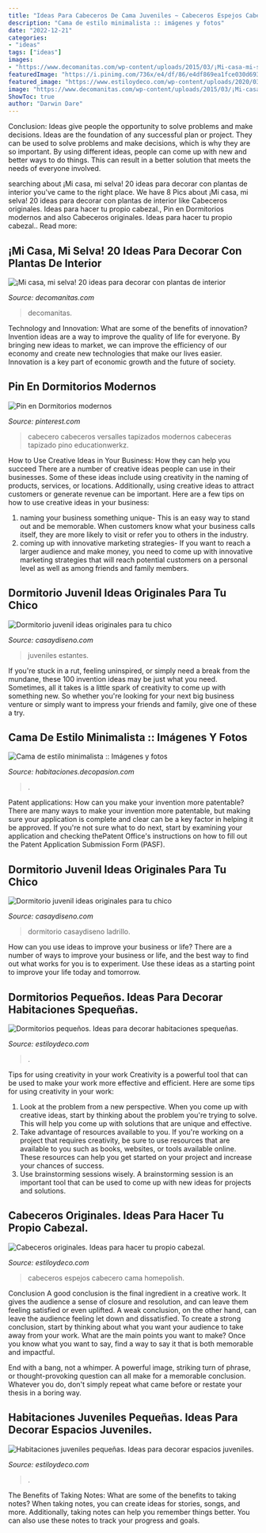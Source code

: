 ```yaml
---
title: "Ideas Para Cabeceros De Cama Juveniles ~ Cabeceros Espejos Cabecero Cama Homepolish"
description: "Cama de estilo minimalista :: imágenes y fotos"
date: "2022-12-21"
categories:
- "ideas"
tags: ["ideas"]
images:
- "https://www.decomanitas.com/wp-content/uploads/2015/03/¡Mi-casa-mi-selva-20-ideas-para-decorar-con-plantas-de-interior-19-485x700.jpg"
featuredImage: "https://i.pinimg.com/736x/e4/df/86/e4df869ea1fce030d69370c21f3b5051.jpg"
featured_image: "https://www.estiloydeco.com/wp-content/uploads/2020/03/cabeceros-originales-10.jpg"
image: "https://www.decomanitas.com/wp-content/uploads/2015/03/¡Mi-casa-mi-selva-20-ideas-para-decorar-con-plantas-de-interior-19-485x700.jpg"
ShowToc: true
author: "Darwin Dare"
---
```



Conclusion: Ideas give people the opportunity to solve problems and make decisions.
Ideas are the foundation of any successful plan or project. They can be used to solve problems and make decisions, which is why they are so important. By using different ideas, people can come up with new and better ways to do things. This can result in a better solution that meets the needs of everyone involved.

	

		
searching about ¡Mi casa, mi selva! 20 ideas para decorar con plantas de interior you've came to the right place. We have 8 Pics about ¡Mi casa, mi selva! 20 ideas para decorar con plantas de interior like Cabeceros originales. Ideas para hacer tu propio cabezal., Pin en Dormitorios modernos and also Cabeceros originales. Ideas para hacer tu propio cabezal.. Read more:
		
    
## ¡Mi Casa, Mi Selva! 20 Ideas Para Decorar Con Plantas De Interior

<img loading=lazy src="https://www.decomanitas.com/wp-content/uploads/2015/03/¡Mi-casa-mi-selva-20-ideas-para-decorar-con-plantas-de-interior-19-485x700.jpg" onerror="this.onerror=null;this.src='https://tse4.mm.bing.net/th?id=OIP.ul4OwkvT1WAZnUS9jybCVgHaKs&amp;pid=15.1';" alt="¡Mi casa, mi selva! 20 ideas para decorar con plantas de interior">

_Source: decomanitas.com_

>decomanitas. 

	

Technology and Innovation: What are some of the benefits of innovation?
Invention ideas are a way to improve the quality of life for everyone. By bringing new ideas to market, we can improve the efficiency of our economy and create new technologies that make our lives easier. Innovation is a key part of economic growth and the future of society.

    
## Pin En Dormitorios Modernos

<img loading=lazy src="https://i.pinimg.com/736x/e4/df/86/e4df869ea1fce030d69370c21f3b5051.jpg" onerror="this.onerror=null;this.src='https://tse4.mm.bing.net/th?id=OIP.nLYvHlZ3ai0DgmNwAXiY0AHaHa&amp;pid=15.1';" alt="Pin en Dormitorios modernos">

_Source: pinterest.com_

>cabecero cabeceros versalles tapizados modernos cabeceras tapizado pino educationwerkz. 

	

How to Use Creative Ideas in Your Business: How they can help you succeed
There are a number of creative ideas people can use in their businesses. Some of these ideas include using creativity in the naming of products, services, or locations. Additionally, using creative ideas to attract customers or generate revenue can be important. Here are a few tips on how to use creative ideas in your business: 
1. naming your business something unique- This is an easy way to stand out and be memorable. When customers know what your business calls itself, they are more likely to visit or refer you to others in the industry. 
2. coming up with innovative marketing strategies- If you want to reach a larger audience and make money, you need to come up with innovative marketing strategies that will reach potential customers on a personal level as well as among friends and family members. 

    
## Dormitorio Juvenil Ideas Originales Para Tu Chico

<img loading=lazy src="https://casaydiseno.com/wp-content/uploads/2015/09/dormitorios-juveniles-chico-original-estantes-rojos.jpg" onerror="this.onerror=null;this.src='https://tse3.mm.bing.net/th?id=OIP.Pu3E-L2OK94hBFzWEV7WyAHaK-&amp;pid=15.1';" alt="Dormitorio juvenil ideas originales para tu chico">

_Source: casaydiseno.com_

>juveniles estantes. 

	

If you're stuck in a rut, feeling uninspired, or simply need a break from the mundane, these 100 invention ideas may be just what you need. Sometimes, all it takes is a little spark of creativity to come up with something new. So whether you're looking for your next big business venture or simply want to impress your friends and family, give one of these a try.

    
## Cama De Estilo Minimalista :: Imágenes Y Fotos

<img loading=lazy src="http://habitaciones.decopasion.com/Imagenes/cama-de-estilo-minimalista.jpg" onerror="this.onerror=null;this.src='https://tse3.mm.bing.net/th?id=OIP.JK3NEHe21-YCzFHkR3Oz9gHaFj&amp;pid=15.1';" alt="Cama de estilo minimalista :: Imágenes y fotos">

_Source: habitaciones.decopasion.com_

>. 

	

Patent applications: How can you make your invention more patentable?
There are many ways to make your invention more patentable, but making sure your application is complete and clear can be a key factor in helping it be approved. If you're not sure what to do next, start by examining your application and checking thePatent Office's instructions on how to fill out the Patent Application Submission Form (PASF).

    
## Dormitorio Juvenil Ideas Originales Para Tu Chico

<img loading=lazy src="https://casaydiseno.com/wp-content/uploads/2015/09/dormitorios-juveniles-chico-original-cama-cuadro-llamativo.jpg" onerror="this.onerror=null;this.src='https://tse2.mm.bing.net/th?id=OIP.dn5TioyEFmQyI0iaRiYUPgHaFj&amp;pid=15.1';" alt="Dormitorio juvenil ideas originales para tu chico">

_Source: casaydiseno.com_

>dormitorio casaydiseno ladrillo. 

	

How can you use ideas to improve your business or life?
There are a number of ways to improve your business or life, and the best way to find out what works for you is to experiment. Use these ideas as a starting point to improve your life today and tomorrow.

    
## Dormitorios Pequeños. Ideas Para Decorar Habitaciones Spequeñas.

<img loading=lazy src="https://www.estiloydeco.com/wp-content/uploads/2017/06/decoracion-de-dormitorios-pequenos-1.jpg" onerror="this.onerror=null;this.src='https://tse4.mm.bing.net/th?id=OIP.UqZmgEVX9DqW4EfqBfFuKQHaJ5&amp;pid=15.1';" alt="Dormitorios pequeños. Ideas para decorar habitaciones spequeñas.">

_Source: estiloydeco.com_

>. 

	

Tips for using creativity in your work
Creativity is a powerful tool that can be used to make your work more effective and efficient. Here are some tips for using creativity in your work:
1. Look at the problem from a new perspective. When you come up with creative ideas, start by thinking about the problem you're trying to solve. This will help you come up with solutions that are unique and effective.
2. Take advantage of resources available to you. If you're working on a project that requires creativity, be sure to use resources that are available to you such as books, websites, or tools available online. These resources can help you get started on your project and increase your chances of success.
3. Use brainstorming sessions wisely. A brainstorming session is an important tool that can be used to come up with new ideas for projects and solutions.

    
## Cabeceros Originales. Ideas Para Hacer Tu Propio Cabezal.

<img loading=lazy src="https://www.estiloydeco.com/wp-content/uploads/2020/03/cabeceros-originales-10.jpg" onerror="this.onerror=null;this.src='https://tse4.mm.bing.net/th?id=OIP.DnEwADY8sDFtI6gKfxiYrwHaLH&amp;pid=15.1';" alt="Cabeceros originales. Ideas para hacer tu propio cabezal.">

_Source: estiloydeco.com_

>cabeceros espejos cabecero cama homepolish. 

	

Conclusion
A good conclusion is the final ingredient in a creative work. It gives the audience a sense of closure and resolution, and can leave them feeling satisfied or even uplifted. A weak conclusion, on the other hand, can leave the audience feeling let down and dissatisfied.
To create a strong conclusion, start by thinking about what you want your audience to take away from your work. What are the main points you want to make? Once you know what you want to say, find a way to say it that is both memorable and impactful.

End with a bang, not a whimper. A powerful image, striking turn of phrase, or thought-provoking question can all make for a memorable conclusion. Whatever you do, don't simply repeat what came before or restate your thesis in a boring way.

    
## Habitaciones Juveniles Pequeñas. Ideas Para Decorar Espacios Juveniles.

<img loading=lazy src="https://www.estiloydeco.com/wp-content/uploads/2020/04/habitaciones-juveniles-pequenas-6.jpg" onerror="this.onerror=null;this.src='https://tse4.mm.bing.net/th?id=OIP._jR0TFAn4sm1_qc3cxxNmAHaKw&amp;pid=15.1';" alt="Habitaciones juveniles pequeñas. Ideas para decorar espacios juveniles.">

_Source: estiloydeco.com_

>. 

	

The Benefits of Taking Notes: What are some of the benefits to taking notes?
When taking notes, you can create ideas for stories, songs, and more. Additionally, taking notes can help you remember things better. You can also use these notes to track your progress and goals.

